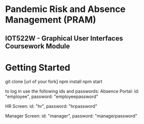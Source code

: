 # Pandemic Risk and Absence Management (PRAM)
## IOT522W - Graphical User Interfaces Coursework Module

# Getting Started
git clone [url of your fork]
npm install
npm start 

to log in use the following ids and passwords:
Absence Portal: 
id: "employee",
password: "employeepassword"

HR Screen:
id: "hr",
password: "hrpassword"

Manager Screen:
id: "manager",
password: "managerpassword"
